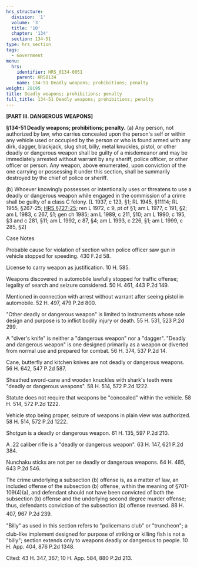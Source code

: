 ```yaml
---
hrs_structure:
  division: '1'
  volume: '3'
  title: '10'
  chapter: '134'
  section: 134-51
type: hrs_section
tags:
  - Government
menu:
  hrs:
    identifier: HRS_0134-0051
    parent: HRS0134
    name: 134-51 Deadly weapons; prohibitions; penalty
weight: 28195
title: Deadly weapons; prohibitions; penalty
full_title: 134-51 Deadly weapons; prohibitions; penalty
---
```

**[PART III. DANGEROUS WEAPONS]**

**§134-51 Deadly weapons; prohibitions; penalty.** (a) Any person, not authorized by law, who carries concealed upon the person's self or within any vehicle used or occupied by the person or who is found armed with any dirk, dagger, blackjack, slug shot, billy, metal knuckles, pistol, or other deadly or dangerous weapon shall be guilty of a misdemeanor and may be immediately arrested without warrant by any sheriff, police officer, or other officer or person. Any weapon, above enumerated, upon conviction of the one carrying or possessing it under this section, shall be summarily destroyed by the chief of police or sheriff.

(b) Whoever knowingly possesses or intentionally uses or threatens to use a deadly or dangerous weapon while engaged in the commission of a crime shall be guilty of a class C felony. [L 1937, c 123, §1; RL 1945, §11114; RL 1955, §267-25; [HRS §727-25](/title-37/chapter-727/section-727-25/); ren L 1972, c 9, pt of §1; am L 1977, c 191, §2; am L 1983, c 267, §1; gen ch 1985; am L 1989, c 211, §10; am L 1990, c 195, §3 and c 281, §11; am L 1992, c 87, §4; am L 1993, c 226, §1; am L 1999, c 285, §2]

Case Notes

Probable cause for violation of section when police officer saw gun in vehicle stopped for speeding. 430 F.2d 58.

License to carry weapon as justification. 10 H. 585.

Weapons discovered in automobile lawfully stopped for traffic offense; legality of search and seizure considered. 50 H. 461, 443 P.2d 149.

Mentioned in connection with arrest without warrant after seeing pistol in automobile. 52 H. 497, 479 P.2d 800.

"Other deadly or dangerous weapon" is limited to instruments whose sole design and purpose is to inflict bodily injury or death. 55 H. 531, 523 P.2d 299.

A "diver's knife" is neither a "dangerous weapon" nor a "dagger". "Deadly and dangerous weapon" is one designed primarily as a weapon or diverted from normal use and prepared for combat. 56 H. 374, 537 P.2d 14.

Cane, butterfly and kitchen knives are not deadly or dangerous weapons. 56 H. 642, 547 P.2d 587.

Sheathed sword-cane and wooden knuckles with shark's teeth were "deadly or dangerous weapons". 58 H. 514, 572 P.2d 1222.

Statute does not require that weapons be "concealed" within the vehicle. 58 H. 514, 572 P.2d 1222.

Vehicle stop being proper, seizure of weapons in plain view was authorized. 58 H. 514, 572 P.2d 1222.

Shotgun is a deadly or dangerous weapon. 61 H. 135, 597 P.2d 210.

A .22 caliber rifle is a "deadly or dangerous weapon". 63 H. 147, 621 P.2d 384.

Nunchaku sticks are not per se deadly or dangerous weapons. 64 H. 485, 643 P.2d 546.

The crime underlying a subsection (b) offense is, as a matter of law, an included offense of the subsection (b) offense, within the meaning of §701-109(4)(a), and defendant should not have been convicted of both the subsection (b) offense and the underlying second degree murder offense; thus, defendants conviction of the subsection (b) offense reversed. 88 H. 407, 967 P.2d 239.

"Billy" as used in this section refers to "policemans club" or "truncheon"; a club-like implement designed for purpose of striking or killing fish is not a "billy"; section extends only to weapons deadly or dangerous to people. 10 H. App. 404, 876 P.2d 1348.

Cited: 43 H. 347, 367; 10 H. App. 584, 880 P.2d 213.